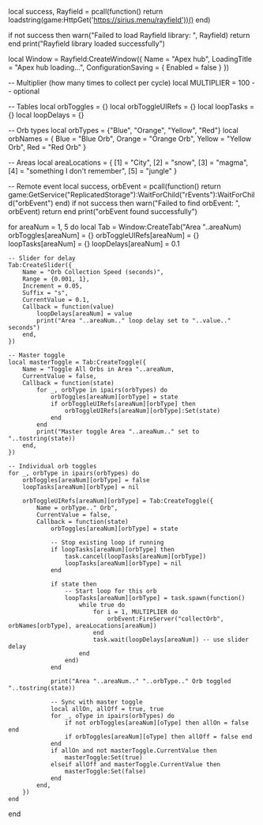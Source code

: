 local success, Rayfield = pcall(function()
    return loadstring(game:HttpGet('https://sirius.menu/rayfield'))()
end)

if not success then
    warn("Failed to load Rayfield library: ", Rayfield)
    return
end
print("Rayfield library loaded successfully")

local Window = Rayfield:CreateWindow({
    Name = "Apex hub",
    LoadingTitle = "Apex hub loading...",
    ConfigurationSaving = { Enabled = false }
})

-- Multiplier (how many times to collect per cycle)
local MULTIPLIER = 100 -- optional

-- Tables
local orbToggles = {}
local orbToggleUIRefs = {}
local loopTasks = {}
local loopDelays = {}

-- Orb types
local orbTypes = {"Blue", "Orange", "Yellow", "Red"}
local orbNames = {
    Blue = "Blue Orb",
    Orange = "Orange Orb",
    Yellow = "Yellow Orb",
    Red = "Red Orb"
}

-- Areas
local areaLocations = {
    [1] = "City",
    [2] = "snow",
    [3] = "magma",
    [4] = "something I don't remember",
    [5] = "jungle"
}

-- Remote event
local success, orbEvent = pcall(function()
    return game:GetService("ReplicatedStorage"):WaitForChild("rEvents"):WaitForChild("orbEvent")
end)
if not success then
    warn("Failed to find orbEvent: ", orbEvent)
    return
end
print("orbEvent found successfully")

for areaNum = 1, 5 do
    local Tab = Window:CreateTab("Area "..areaNum)
    orbToggles[areaNum] = {}
    orbToggleUIRefs[areaNum] = {}
    loopTasks[areaNum] = {}
    loopDelays[areaNum] = 0.1

    -- Slider for delay
    Tab:CreateSlider({
        Name = "Orb Collection Speed (seconds)",
        Range = {0.001, 1},
        Increment = 0.05,
        Suffix = "s",
        CurrentValue = 0.1,
        Callback = function(value)
            loopDelays[areaNum] = value
            print("Area "..areaNum.." loop delay set to "..value.." seconds")
        end,
    })

    -- Master toggle
    local masterToggle = Tab:CreateToggle({
        Name = "Toggle All Orbs in Area "..areaNum,
        CurrentValue = false,
        Callback = function(state)
            for _, orbType in ipairs(orbTypes) do
                orbToggles[areaNum][orbType] = state
                if orbToggleUIRefs[areaNum][orbType] then
                    orbToggleUIRefs[areaNum][orbType]:Set(state)
                end
            end
            print("Master toggle Area "..areaNum.." set to "..tostring(state))
        end,
    })

    -- Individual orb toggles
    for _, orbType in ipairs(orbTypes) do
        orbToggles[areaNum][orbType] = false
        loopTasks[areaNum][orbType] = nil

        orbToggleUIRefs[areaNum][orbType] = Tab:CreateToggle({
            Name = orbType.." Orb",
            CurrentValue = false,
            Callback = function(state)
                orbToggles[areaNum][orbType] = state

                -- Stop existing loop if running
                if loopTasks[areaNum][orbType] then
                    task.cancel(loopTasks[areaNum][orbType])
                    loopTasks[areaNum][orbType] = nil
                end

                if state then
                    -- Start loop for this orb
                    loopTasks[areaNum][orbType] = task.spawn(function()
                        while true do
                            for i = 1, MULTIPLIER do
                                orbEvent:FireServer("collectOrb", orbNames[orbType], areaLocations[areaNum])
                            end
                            task.wait(loopDelays[areaNum]) -- use slider delay
                        end
                    end)
                end

                print("Area "..areaNum.." "..orbType.." Orb toggled "..tostring(state))

                -- Sync with master toggle
                local allOn, allOff = true, true
                for _, oType in ipairs(orbTypes) do
                    if not orbToggles[areaNum][oType] then allOn = false end
                    if orbToggles[areaNum][oType] then allOff = false end
                end
                if allOn and not masterToggle.CurrentValue then
                    masterToggle:Set(true)
                elseif allOff and masterToggle.CurrentValue then
                    masterToggle:Set(false)
                end
            end,
        })
    end
end

